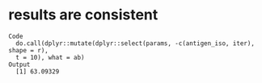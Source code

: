 # results are consistent

    Code
      do.call(dplyr::mutate(dplyr::select(params, -c(antigen_iso, iter), shape = r),
      t = 10), what = ab)
    Output
      [1] 63.09329

